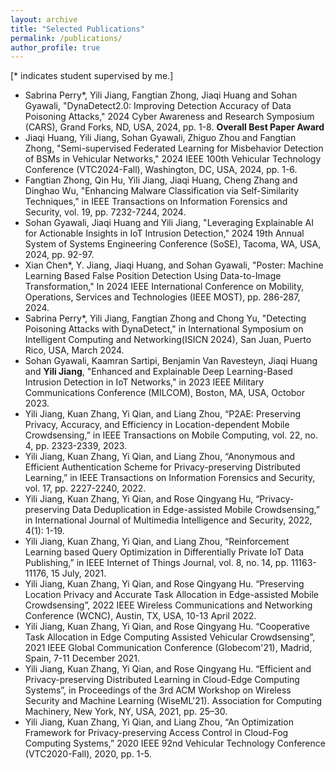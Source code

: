```yaml
---
layout: archive
title: "Selected Publications"
permalink: /publications/
author_profile: true
---
```



<pr/>
<pr/>
<pr/>
<pr/>

[* indicates student supervised by me.]

- Sabrina Perry*, Yili Jiang, Fangtian Zhong, Jiaqi Huang and Sohan Gyawali, "DynaDetect2.0: Improving Detection Accuracy of Data Poisoning Attacks," 2024 Cyber Awareness and Research Symposium (CARS), Grand Forks, ND, USA, 2024, pp. 1-8. **Overall Best Paper Award**
- Jiaqi Huang, Yili Jiang, Sohan Gyawali, Zhiguo Zhou and Fangtian Zhong, "Semi-supervised Federated Learning for Misbehavior Detection of BSMs in Vehicular Networks," 2024 IEEE 100th Vehicular Technology Conference (VTC2024-Fall), Washington, DC, USA, 2024, pp. 1-6.
- Fangtian Zhong, Qin Hu, Yili Jiang, Jiaqi Huang, Cheng Zhang and Dinghao Wu, "Enhancing Malware Classification via Self-Similarity Techniques," in IEEE Transactions on Information Forensics and Security, vol. 19, pp. 7232-7244, 2024.
- Sohan Gyawali, Jiaqi Huang and Yili Jiang, "Leveraging Explainable AI for Actionable Insights in IoT Intrusion Detection," 2024 19th Annual System of Systems Engineering Conference (SoSE), Tacoma, WA, USA, 2024, pp. 92-97.
- Xian Chen*, Y. Jiang, Jiaqi Huang, and Sohan Gyawali, "Poster: Machine Learning Based False Position Detection Using Data-to-Image Transformation," In 2024 IEEE International Conference on Mobility, Operations, Services and Technologies (IEEE MOST), pp. 286-287, 2024.
- Sabrina Perry*, Yili Jiang, Fangtian Zhong and Chong Yu, "Detecting Poisoning Attacks with DynaDetect," in International Symposium on Intelligent Computing and Networking(ISICN 2024), San Juan, Puerto Rico, USA, March 2024. 
- Sohan Gyawali, Kaamran Sartipi, Benjamin Van Ravesteyn, Jiaqi Huang and **Yili Jiang**, "Enhanced and Explainable Deep Learning-Based Intrusion Detection in IoT Networks," in 2023 IEEE Military Communications Conference (MILCOM), Boston, MA, USA, Octobor 2023.
- Yili Jiang, Kuan Zhang, Yi Qian, and Liang Zhou, “P2AE: Preserving Privacy, Accuracy, and Efficiency in Location-dependent Mobile Crowdsensing,” in IEEE Transactions on Mobile Computing, vol. 22, no. 4, pp. 2323-2339, 2023.
- Yili Jiang, Kuan Zhang, Yi Qian, and Liang Zhou, “Anonymous and Efficient Authentication Scheme for Privacy-preserving Distributed Learning,” in IEEE Transactions on Information Forensics and Security, vol. 17, pp. 2227-2240, 2022.
- Yili Jiang, Kuan Zhang, Yi Qian, and Rose Qingyang Hu, “Privacy-preserving Data Deduplication in Edge-assisted Mobile Crowdsensing,” in International Journal of Multimedia Intelligence and Security, 2022, 4(1): 1-19.
- Yili Jiang, Kuan Zhang, Yi Qian, and Liang Zhou, “Reinforcement Learning based Query Optimization in Differentially Private IoT Data Publishing,” in IEEE Internet of Things Journal, vol. 8, no. 14, pp. 11163-11176, 15 July, 2021.
- Yili Jiang, Kuan Zhang, Yi Qian, and Rose Qingyang Hu. “Preserving Location Privacy and Accurate Task Allocation in Edge-assisted Mobile Crowdsensing”, 2022 IEEE Wireless Communications and Networking Conference (WCNC), Austin, TX, USA, 10-13 April 2022.
- Yili Jiang, Kuan Zhang, Yi Qian, and Rose Qingyang Hu. “Cooperative Task Allocation in Edge Computing Assisted Vehicular Crowdsensing”, 2021 IEEE Global Communication Conference (Globecom'21), Madrid, Spain, 7-11 December 2021.
- Yili Jiang, Kuan Zhang, Yi Qian, and Rose Qingyang Hu. “Efficient and Privacy-preserving Distributed Learning in Cloud-Edge Computing Systems”, in Proceedings of the 3rd ACM Workshop on Wireless Security and Machine Learning (WiseML'21). Association for Computing Machinery, New York, NY, USA, 2021, pp. 25–30.
- Yili Jiang, Kuan Zhang, Yi Qian, and Liang Zhou, “An Optimization Framework for Privacy-preserving Access Control in Cloud-Fog Computing Systems,” 2020 IEEE 92nd Vehicular Technology Conference (VTC2020-Fall), 2020, pp. 1-5.

